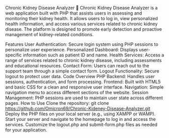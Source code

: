 Chronic Kidney Disease Analyzer 🌿
Chronic Kidney Disease Analyzer is a web application built with PHP that assists users in assessing and monitoring their kidney health. It allows users to log in, view personalized health information, and access various services related to chronic kidney disease. The platform is designed to promote early detection and proactive management of kidney-related conditions.

Features
User Authentication: Secure login system using PHP sessions to personalize user experience.
Personalized Dashboard: Displays user-specific information such as patient ID and name.
Health Services: Access a range of services related to chronic kidney disease, including assessments and educational resources.
Contact Form: Users can reach out to the support team through a simple contact form.
Logout Functionality: Secure logout to protect user data.
Code Overview
PHP Backend: Handles user sessions, authentication, and form processing.
Frontend: Built with HTML5 and basic CSS for a clean and responsive user interface.
Navigation: Simple navigation menu to access different sections of the website.
Session Management: PHP sessions are used to maintain user state across different pages.
How to Use
Clone the repository: git clone https://github.com/Omicron69/Chronic-Kideney-Disease-Analyzer.git
Deploy the PHP files on your local server (e.g., using XAMPP or WAMP).
Start your server and navigate to the homepage to log in and access the services.
Customize the logout.php and submit-form.php files as needed for your application.
